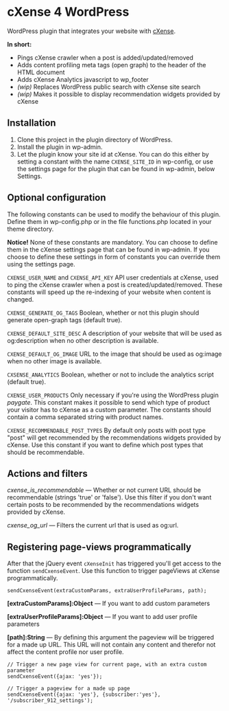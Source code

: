 # cXense 4 WordPress

WordPress plugin that integrates your website with [cXense](http://www.cXense.com/).

**In short:**

 - Pings cXense crawler when a post is added/updated/removed
 - Adds content profiling meta tags (open graph) to the header of the HTML document
 - Adds cXense Analytics javascript to wp_footer
 - *(wip)* Replaces WordPress public search with cXense site search
 - *(wip)* Makes it possible to display recommendation widgets provided by cXense

## Installation

1. Clone this project in the plugin directory of WordPress.
2. Install the plugin in wp-admin. 
3. Let the plugin know your site id at cXense. You can do this either by setting a constant with the name `CXENSE_SITE_ID` in wp-config, or use the settings page for the plugin that can be found in wp-admin, below Settings.


## Optional configuration

The following constants can be used to modify the behaviour of this plugin. Define them in wp-config.php or in the file functions.php located in your theme directory.

**Notice!** None of these constants are mandatory. You can choose to define them in the cXense settings page that can be found in wp-admin. If you choose to define these settings in form of constants you can override them using the settings page.

`CXENSE_USER_NAME` and `CXENSE_API_KEY` API user credentials at cXense, used to ping the cXense crawler when a post is created/updated/removed. These constants will speed up the re-indexing of your website when content is changed.
              
`CXENSE_GENERATE_OG_TAGS` Boolean, whether or not this plugin should generate open-graph tags (default true).

`CXENSE_DEFAULT_SITE_DESC` A description of your website that will be used as og:description when no other description is available.

`CXENSE_DEFAULT_OG_IMAGE` URL to the image that should be used as og:image when no other image is available.

`CXSENSE_ANALYTICS` Boolean, whether or not to include the analytics script (default true).

`CXENSE_USER_PRODUCTS` Only necessary if you're using the WordPress plugin *paygate*. This constant makes it possible to send which type
of product your visitor has to cXense as a custom parameter. The constants should contain a comma separated string with product names.

`CXENSE_RECOMMENDABLE_POST_TYPES` By default only posts with post type "post" will get recommended by the recommendations widgets provided by cXense.
Use this constant if you want to define which post types that should be recommendable.


## Actions and filters

*cxense_is_recommendable* — Whether or not current URL should be recommendable (strings 'true' or 'false'). Use this filter if you don't want certain posts to be recommended by the recommendations widgets provided by cXense.

*cxense_og_url* — Filters the current url that is used as og:url.


## Registering page-views programmatically

After that the jQuery event `cXenseInit` has triggered you'll get access to the function `sendCxenseEvent`. Use this function to trigger pageViews at cXense programmatically.

`sendCxenseEvent(extraCustomParams, extraUserProfileParams, path);`

**[extraCustomParams]:Object** — If you want to add custom parameters

**[extraUserProfileParams]:Object** — If you want to add user profile parameters

**[path]:String** — By defining this argument the pageview will be triggered for a made up URL. This URL will not contain
any content and therefor not affect the content profile nor user profile.


```
// Trigger a new page view for current page, with an extra custom parameter
sendCxenseEvent({ajax: 'yes'});

// Trigger a pageview for a made up page
sendCxenseEvent({ajax: 'yes'}, {subscriber:'yes'}, '/subscriber_912_settings');
```
